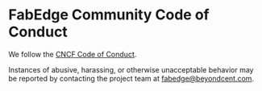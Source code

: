 # FabEdge Community Code of Conduct

We follow the [CNCF Code of Conduct](https://github.com/cncf/foundation/blob/master/code-of-conduct.md).

Instances of abusive, harassing, or otherwise unacceptable behavior may be reported by contacting the project team at [fabedge@beyondcent.com](mailto:fabedge@beyondcent.com).

